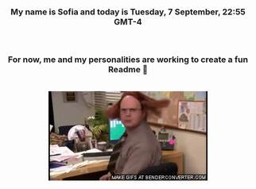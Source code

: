 


<div align="center">
<h3 >My name is Sofia and today is Tuesday, 7 September, 22:55 GMT-4</h3><br>
<h3 >For now, me and my personalities are working to create a fun Readme 👋
</h3><br>
<img src='img/dwight.gif' alt='working...'/>
</div>
